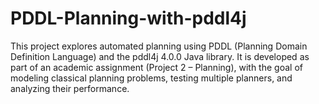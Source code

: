 # PDDL-Planning-with-pddl4j
This project explores automated planning using PDDL (Planning Domain Definition Language) and the pddl4j 4.0.0 Java library. It is developed as part of an academic assignment (Project 2 – Planning), with the goal of modeling classical planning problems, testing multiple planners, and analyzing their performance.
